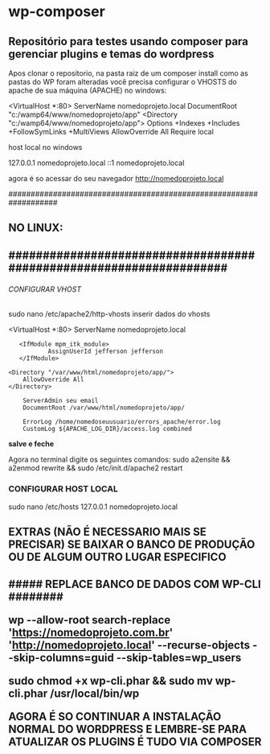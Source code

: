 # wp-composer
<h2>Repositório para testes usando composer para gerenciar plugins e temas do wordpress</h2>

Apos clonar o repositorio, na pasta raiz de um composer install
como as pastas do WP foram alteradas você precisa configurar o VHOSTS do apache de sua máquina (APACHE)
no windows:

<VirtualHost *:80>
	ServerName nomedoprojeto.local
	DocumentRoot "c:/wamp64/www/nomedoprojeto/app"
	<Directory  "c:/wamp64/www/nomedoprojeto/app">
		Options +Indexes +Includes +FollowSymLinks +MultiViews
		AllowOverride All
		Require local
	</Directory>
</VirtualHost>

host local no windows

127.0.0.1 nomedoprojeto.local
::1 nomedoprojeto.local

agora é so acessar do seu navegador http://nomedoprojeto.local

###################################################################
                        <h2>NO LINUX: <h2>
####################################################################

###### CONFIGURAR VHOST ##########
sudo nano /etc/apache2/http-vhosts
inserir dados do vhosts

<VirtualHost *:80>
   ServerName nomedoprojeto.local

       <IfModule mpm_itk_module>
               AssignUserId jefferson jefferson
       </IfModule>

    <Directory "/var/www/html/nomedoprojeto/app/">
        AllowOverride All
    </Directory>

        ServerAdmin seu email
        DocumentRoot /var/www/html/nomedoprojeto/app/

        ErrorLog /home/nomedoseuusuario/errors_apache/error.log
        CustomLog ${APACHE_LOG_DIR}/access.log combined
</VirtualHost>

<b>salve e feche</b> 

Agora no terminal digite os seguintes comandos:
sudo a2ensite && a2enmod rewrite && sudo /etc/init.d/apache2 restart

### CONFIGURAR HOST LOCAL ###
sudo nano /etc/hosts
127.0.0.1       nomedoprojeto.local

<h2>EXTRAS (NÃO É NECESSARIO MAIS SE PRECISAR) SE BAIXAR O BANCO DE PRODUÇÃO OU DE ALGUM OUTRO LUGAR ESPECIFICO<h2>
##### REPLACE BANCO DE DADOS COM WP-CLI ########

wp --allow-root search-replace 'https://nomedoprojeto.com.br' 'http://nomedoprojeto.local' --recurse-objects --skip-columns=guid --skip-tables=wp_users

sudo chmod +x wp-cli.phar && sudo mv wp-cli.phar /usr/local/bin/wp

<b>AGORA É SO CONTINUAR A INSTALAÇÃO NORMAL DO WORDPRESS E LEMBRE-SE PARA ATUALIZAR OS PLUGINS É TUDO VIA COMPOSER</b>
